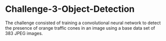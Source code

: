# Challenge-3-Object-Detection
The challenge consisted of training a convolutional neural network to detect the presence of orange traffic cones in an image using a base data set of 383 JPEG images. 
